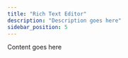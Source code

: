 ```yaml
---
title: "Rich Text Editor"
description: "Description goes here"
sidebar_position: 5
---
```


Content goes here